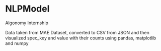 # NLPModel
Algonomy Internship

Data taken from MAE Dataset, converted to CSV from JSON and then visualized spec_key and value with their counts using pandas, matplotlib and numpy
